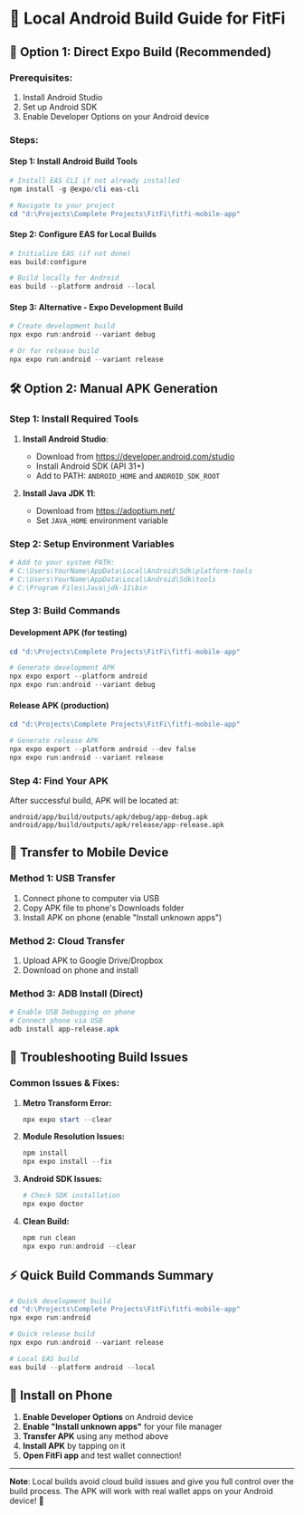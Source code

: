 # 📱 **Local Android Build Guide for FitFi**

## 🚀 **Option 1: Direct Expo Build (Recommended)**

### Prerequisites:

1. Install Android Studio
2. Set up Android SDK
3. Enable Developer Options on your Android device

### Steps:

#### **Step 1: Install Android Build Tools**

```powershell
# Install EAS CLI if not already installed
npm install -g @expo/cli eas-cli

# Navigate to your project
cd "d:\Projects\Complete Projects\FitFi\fitfi-mobile-app"
```

#### **Step 2: Configure EAS for Local Builds**

```powershell
# Initialize EAS (if not done)
eas build:configure

# Build locally for Android
eas build --platform android --local
```

#### **Step 3: Alternative - Expo Development Build**

```powershell
# Create development build
npx expo run:android --variant debug

# Or for release build
npx expo run:android --variant release
```

## 🛠️ **Option 2: Manual APK Generation**

### **Step 1: Install Required Tools**

1. **Install Android Studio**:
   - Download from https://developer.android.com/studio
   - Install Android SDK (API 31+)
   - Add to PATH: `ANDROID_HOME` and `ANDROID_SDK_ROOT`

2. **Install Java JDK 11**:
   - Download from https://adoptium.net/
   - Set `JAVA_HOME` environment variable

### **Step 2: Setup Environment Variables**

```powershell
# Add to your system PATH:
# C:\Users\YourName\AppData\Local\Android\Sdk\platform-tools
# C:\Users\YourName\AppData\Local\Android\Sdk\tools
# C:\Program Files\Java\jdk-11\bin
```

### **Step 3: Build Commands**

#### **Development APK (for testing)**

```powershell
cd "d:\Projects\Complete Projects\FitFi\fitfi-mobile-app"

# Generate development APK
npx expo export --platform android
npx expo run:android --variant debug
```

#### **Release APK (production)**

```powershell
cd "d:\Projects\Complete Projects\FitFi\fitfi-mobile-app"

# Generate release APK
npx expo export --platform android --dev false
npx expo run:android --variant release
```

### **Step 4: Find Your APK**

After successful build, APK will be located at:

```
android/app/build/outputs/apk/debug/app-debug.apk
android/app/build/outputs/apk/release/app-release.apk
```

## 📲 **Transfer to Mobile Device**

### **Method 1: USB Transfer**

1. Connect phone to computer via USB
2. Copy APK file to phone's Downloads folder
3. Install APK on phone (enable "Install unknown apps")

### **Method 2: Cloud Transfer**

1. Upload APK to Google Drive/Dropbox
2. Download on phone and install

### **Method 3: ADB Install (Direct)**

```powershell
# Enable USB Debugging on phone
# Connect phone via USB
adb install app-release.apk
```

## 🔧 **Troubleshooting Build Issues**

### **Common Issues & Fixes:**

1. **Metro Transform Error:**

   ```powershell
   npx expo start --clear
   ```

2. **Module Resolution Issues:**

   ```powershell
   npm install
   npx expo install --fix
   ```

3. **Android SDK Issues:**

   ```powershell
   # Check SDK installation
   npx expo doctor
   ```

4. **Clean Build:**
   ```powershell
   npm run clean
   npx expo run:android --clear
   ```

## ⚡ **Quick Build Commands Summary**

```powershell
# Quick development build
cd "d:\Projects\Complete Projects\FitFi\fitfi-mobile-app"
npx expo run:android

# Quick release build
npx expo run:android --variant release

# Local EAS build
eas build --platform android --local
```

## 📱 **Install on Phone**

1. **Enable Developer Options** on Android device
2. **Enable "Install unknown apps"** for your file manager
3. **Transfer APK** using any method above
4. **Install APK** by tapping on it
5. **Open FitFi app** and test wallet connection!

---

**Note**: Local builds avoid cloud build issues and give you full control over the build process. The APK will work with real wallet apps on your Android device! 🚀
